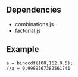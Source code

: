 ## Dependencies ##
  * combinations.js
  * factorial.js

## Example ##
```
a = binocdf(100,162,0.5);
//a = 0.9989567382561741
```
